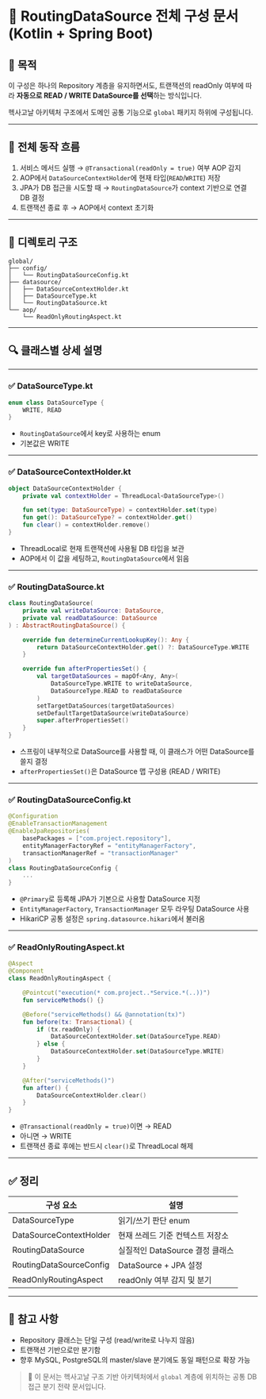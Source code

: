 # 📘 RoutingDataSource 전체 구성 문서 (Kotlin + Spring Boot)

## 🧩 목적

이 구성은 하나의 Repository 계층을 유지하면서도, 트랜잭션의 readOnly 여부에 따라 **자동으로 READ / WRITE DataSource를 선택**하는 방식입니다.

헥사고날 아키텍처 구조에서 도메인 공통 기능으로 `global` 패키지 하위에 구성됩니다.

---

## 🔁 전체 동작 흐름

1. 서비스 메서드 실행 → `@Transactional(readOnly = true)` 여부 AOP 감지
2. AOP에서 `DataSourceContextHolder`에 현재 타입(`READ`/`WRITE`) 저장
3. JPA가 DB 접근을 시도할 때 → `RoutingDataSource`가 context 기반으로 연결 DB 결정
4. 트랜잭션 종료 후 → AOP에서 context 초기화

---

## 📁 디렉토리 구조

```
global/
├── config/
│   └── RoutingDataSourceConfig.kt
├── datasource/
│   ├── DataSourceContextHolder.kt
│   ├── DataSourceType.kt
│   └── RoutingDataSource.kt
└── aop/
    └── ReadOnlyRoutingAspect.kt
```

---

## 🔍 클래스별 상세 설명

---

### ✅ DataSourceType.kt

```kotlin
enum class DataSourceType {
    WRITE, READ
}
```

- `RoutingDataSource`에서 key로 사용하는 enum
- 기본값은 WRITE

---

### ✅ DataSourceContextHolder.kt

```kotlin
object DataSourceContextHolder {
    private val contextHolder = ThreadLocal<DataSourceType>()

    fun set(type: DataSourceType) = contextHolder.set(type)
    fun get(): DataSourceType? = contextHolder.get()
    fun clear() = contextHolder.remove()
}
```

- ThreadLocal로 현재 트랜잭션에 사용될 DB 타입을 보관
- AOP에서 이 값을 세팅하고, `RoutingDataSource`에서 읽음

---

### ✅ RoutingDataSource.kt

```kotlin
class RoutingDataSource(
    private val writeDataSource: DataSource,
    private val readDataSource: DataSource
) : AbstractRoutingDataSource() {

    override fun determineCurrentLookupKey(): Any {
        return DataSourceContextHolder.get() ?: DataSourceType.WRITE
    }

    override fun afterPropertiesSet() {
        val targetDataSources = mapOf<Any, Any>(
            DataSourceType.WRITE to writeDataSource,
            DataSourceType.READ to readDataSource
        )
        setTargetDataSources(targetDataSources)
        setDefaultTargetDataSource(writeDataSource)
        super.afterPropertiesSet()
    }
}
```

- 스프링이 내부적으로 DataSource를 사용할 때, 이 클래스가 어떤 DataSource를 쓸지 결정
- `afterPropertiesSet()`은 DataSource 맵 구성용 (READ / WRITE)

---

### ✅ RoutingDataSourceConfig.kt

```kotlin
@Configuration
@EnableTransactionManagement
@EnableJpaRepositories(
    basePackages = ["com.project.repository"],
    entityManagerFactoryRef = "entityManagerFactory",
    transactionManagerRef = "transactionManager"
)
class RoutingDataSourceConfig {
    ...
}
```

- `@Primary`로 등록해 JPA가 기본으로 사용할 DataSource 지정
- `EntityManagerFactory`, `TransactionManager` 모두 라우팅 DataSource 사용
- HikariCP 공통 설정은 `spring.datasource.hikari`에서 불러옴

---

### ✅ ReadOnlyRoutingAspect.kt

```kotlin
@Aspect
@Component
class ReadOnlyRoutingAspect {

    @Pointcut("execution(* com.project..*Service.*(..))")
    fun serviceMethods() {}

    @Before("serviceMethods() && @annotation(tx)")
    fun before(tx: Transactional) {
        if (tx.readOnly) {
            DataSourceContextHolder.set(DataSourceType.READ)
        } else {
            DataSourceContextHolder.set(DataSourceType.WRITE)
        }
    }

    @After("serviceMethods()")
    fun after() {
        DataSourceContextHolder.clear()
    }
}
```

- `@Transactional(readOnly = true)`이면 → READ
- 아니면 → WRITE
- 트랜잭션 종료 후에는 반드시 `clear()`로 ThreadLocal 해제

---

## ✅ 정리

| 구성 요소 | 설명 |
|-----------|------|
| DataSourceType | 읽기/쓰기 판단 enum |
| DataSourceContextHolder | 현재 쓰레드 기준 컨텍스트 저장소 |
| RoutingDataSource | 실질적인 DataSource 결정 클래스 |
| RoutingDataSourceConfig | DataSource + JPA 설정 |
| ReadOnlyRoutingAspect | readOnly 여부 감지 및 분기 |

---

## 📌 참고 사항

- Repository 클래스는 단일 구성 (read/write로 나누지 않음)
- 트랜잭션 기반으로만 분기함
- 향후 MySQL, PostgreSQL의 master/slave 분기에도 동일 패턴으로 확장 가능

> 📎 이 문서는 헥사고날 구조 기반 아키텍처에서 `global` 계층에 위치하는 공통 DB 접근 분기 전략 문서입니다.